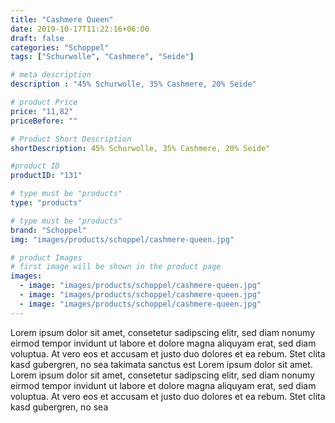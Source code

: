 ```yaml
---
title: "Cashmere Queen"
date: 2019-10-17T11:22:16+06:00
draft: false
categories: "Schoppel"
tags: ["Schurwolle", "Cashmere", "Seide"]

# meta description
description : "45% Schurwolle, 35% Cashmere, 20% Seide"

# product Price
price: "11,82"
priceBefore: ""

# Product Short Description
shortDescription: 45% Schurwolle, 35% Cashmere, 20% Seide"

#product ID
productID: "131"

# type must be "products"
type: "products"

# type must be "products"
brand: "Schoppel"
img: "images/products/schoppel/cashmere-queen.jpg"   

# product Images
# first image will be shown in the product page
images:
  - image: "images/products/schoppel/cashmere-queen.jpg"
  - image: "images/products/schoppel/cashmere-queen.jpg"
  - image: "images/products/schoppel/cashmere-queen.jpg"
---
```


Lorem ipsum dolor sit amet, consetetur sadipscing elitr, sed diam nonumy eirmod tempor invidunt ut labore et dolore magna aliquyam erat, sed diam voluptua. At vero eos et accusam et justo duo dolores et ea rebum. Stet clita kasd gubergren, no sea takimata sanctus est Lorem ipsum dolor sit amet. Lorem ipsum dolor sit amet, consetetur sadipscing elitr, sed diam nonumy eirmod tempor invidunt ut labore et dolore magna aliquyam erat, sed diam voluptua. At vero eos et accusam et justo duo dolores et ea rebum. Stet clita kasd gubergren, no sea 
